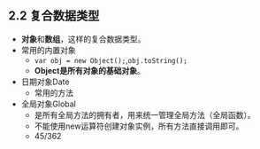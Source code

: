 
## 2.2 复合数据类型
+ **对象**和**数组**，这样的复合数据类型。
+ 常用的内置对象
	+ `var obj = new Object();`,`obj.toString();`
	+ **Object是所有对象的基础对象**。
+ 日期对象Date
	+ 常用的方法 
+ 全局对象Global
	+ 是所有全局方法的拥有者，用来统一管理全局方法（全局函数）。
	+ 不能使用new运算符创建对象实例，所有方法直接调用即可。
	+ 45/362